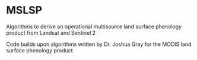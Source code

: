 # MSLSP
Algorithms to derive an operational multisource land surface phenology product from Landsat and Sentinel 2

Code builds upon algorithms written by Dr. Joshua Gray for the MODIS land surface phenology product

